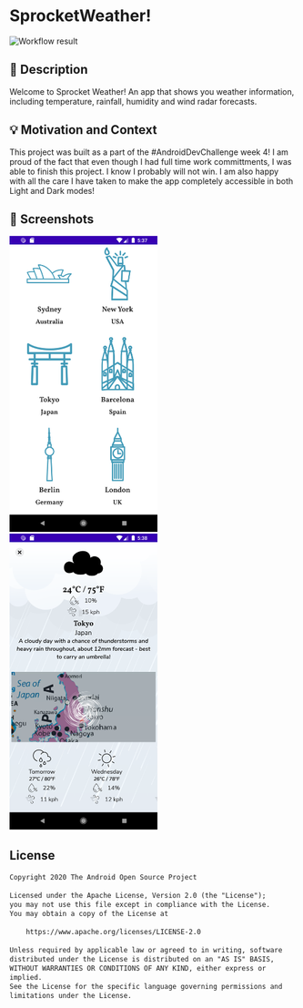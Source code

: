 # SprocketWeather!

<!--- Replace <OWNER> with your Github Username and <REPOSITORY> with the name of your repository. -->
<!--- You can find both of these in the url bar when you open your repository in github. -->
![Workflow result](https://github.com/poppito/SprocketWeather/workflows/Check/badge.svg)


## :scroll: Description
<!--- Describe your app in one or two sentences -->
Welcome to Sprocket Weather! An app that shows you weather information, including temperature, rainfall, humidity and wind radar forecasts.


## :bulb: Motivation and Context
<!--- Optionally point readers to interesting parts of your submission. -->
This project was built as a part of the #AndroidDevChallenge week 4! I am proud of the fact that even though I had full time work committments, I was able to finish this project.
I know I probably will not win. I am also happy with all the care I have taken to make the app completely accessible in both Light and Dark modes!


## :camera_flash: Screenshots
<!-- You can add more screenshots here if you like -->
<img src="/results/screenshot_1.png" width="260">&emsp;<img src="/results/screenshot_2.png" width="260">

## License
```
Copyright 2020 The Android Open Source Project

Licensed under the Apache License, Version 2.0 (the "License");
you may not use this file except in compliance with the License.
You may obtain a copy of the License at

    https://www.apache.org/licenses/LICENSE-2.0

Unless required by applicable law or agreed to in writing, software
distributed under the License is distributed on an "AS IS" BASIS,
WITHOUT WARRANTIES OR CONDITIONS OF ANY KIND, either express or implied.
See the License for the specific language governing permissions and
limitations under the License.
```
